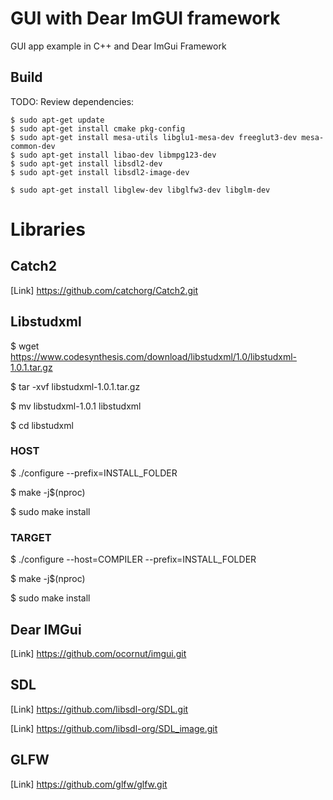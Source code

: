 # GUI with Dear ImGUI framework 

GUI app example in C++ and Dear ImGui Framework

## Build

TODO: Review dependencies:

    $ sudo apt-get update
    $ sudo apt-get install cmake pkg-config
    $ sudo apt-get install mesa-utils libglu1-mesa-dev freeglut3-dev mesa-common-dev
    $ sudo apt-get install libao-dev libmpg123-dev
    $ sudo apt-get install libsdl2-dev
    $ sudo apt-get install libsdl2-image-dev
    
    $ sudo apt-get install libglew-dev libglfw3-dev libglm-dev


# Libraries

## Catch2

[Link] https://github.com/catchorg/Catch2.git

## Libstudxml

$ wget https://www.codesynthesis.com/download/libstudxml/1.0/libstudxml-1.0.1.tar.gz

$ tar -xvf libstudxml-1.0.1.tar.gz

$ mv libstudxml-1.0.1 libstudxml

$ cd libstudxml

### HOST 

$ ./configure --prefix=INSTALL_FOLDER

$ make -j$(nproc)

$ sudo make install

### TARGET

$ ./configure --host=COMPILER --prefix=INSTALL_FOLDER

$ make -j$(nproc)

$ sudo make install

## Dear IMGui

[Link] https://github.com/ocornut/imgui.git

## SDL

[Link] https://github.com/libsdl-org/SDL.git

[Link] https://github.com/libsdl-org/SDL_image.git

## GLFW

[Link] https://github.com/glfw/glfw.git

